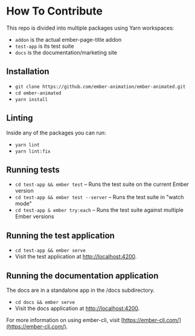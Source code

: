 # How To Contribute

This repo is divided into multiple packages using Yarn workspaces:

- `addon` is the actual ember-page-title addon
- `test-app` is its test suite
- `docs` is the documentation/marketing site


## Installation

* `git clone https://github.com/ember-animation/ember-animated.git`
* `cd ember-animated`
* `yarn install`

## Linting

Inside any of the packages you can run:

* `yarn lint`
* `yarn lint:fix`

## Running tests

* `cd test-app && ember test` – Runs the test suite on the current Ember version
* `cd test-app && ember test --server` – Runs the test suite in "watch mode"
* `cd test-app & ember try:each` – Runs the test suite against multiple Ember versions

## Running the test application

* `cd test-app && ember serve`
* Visit the test application at [http://localhost:4200](http://localhost:4200).

## Running the documentation application

The docs are in a standalone app in the /docs subdirectory.

* `cd docs && ember serve`
* Visit the docs application at [http://localhost:4200](http://localhost:4200).

For more information on using ember-cli, visit [https://ember-cli.com/](https://ember-cli.com/).
